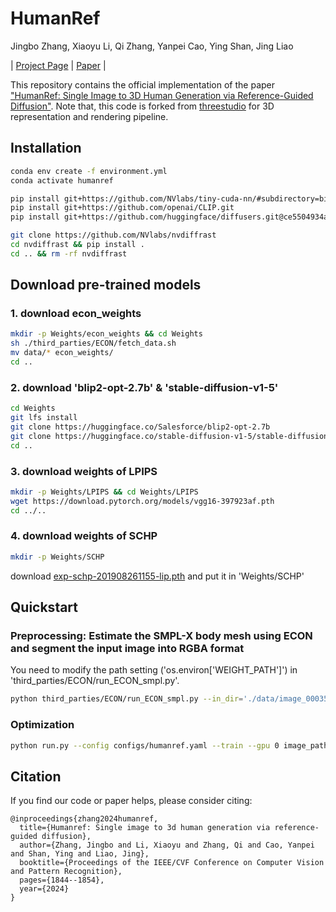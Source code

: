 # HumanRef
Jingbo Zhang, Xiaoyu Li, Qi Zhang, Yanpei Cao, Ying Shan, Jing Liao

| [Project Page](https://eckertzhang.github.io/HumanRef.github.io/) | [Paper](https://arxiv.org/abs/2311.16961) |

This repository contains the official implementation of the paper ["HumanRef: Single Image to 3D Human Generation via Reference-Guided Diffusion"](https://arxiv.org/abs/2311.16961). Note that, this code is forked from [threestudio](https://github.com/threestudio-project/threestudio) for 3D representation and rendering pipeline. 

## Installation
```sh
conda env create -f environment.yml
conda activate humanref

pip install git+https://github.com/NVlabs/tiny-cuda-nn/#subdirectory=bindings/torch
pip install git+https://github.com/openai/CLIP.git
pip install git+https://github.com/huggingface/diffusers.git@ce5504934ac484fca39a1a5434ecfae09eabdf41

git clone https://github.com/NVlabs/nvdiffrast
cd nvdiffrast && pip install .
cd .. && rm -rf nvdiffrast
```

## Download pre-trained models

### 1. download econ_weights
```sh
mkdir -p Weights/econ_weights && cd Weights
sh ./third_parties/ECON/fetch_data.sh
mv data/* econ_weights/
cd ..
```

### 2. download 'blip2-opt-2.7b' & 'stable-diffusion-v1-5'
```sh
cd Weights
git lfs install
git clone https://huggingface.co/Salesforce/blip2-opt-2.7b
git clone https://huggingface.co/stable-diffusion-v1-5/stable-diffusion-v1-5
cd ..
```

### 3. download weights of LPIPS
```sh
mkdir -p Weights/LPIPS && cd Weights/LPIPS
wget https://download.pytorch.org/models/vgg16-397923af.pth
cd ../..
```

### 4. download weights of SCHP
```sh
mkdir -p Weights/SCHP
```
download [exp-schp-201908261155-lip.pth](https://drive.google.com/file/d/1k4dllHpu0bdx38J7H28rVVLpU-kOHmnH/view?usp=sharing) and put it in 'Weights/SCHP'


## Quickstart
### Preprocessing: Estimate the SMPL-X body mesh using ECON and segment the input image into RGBA format

You need to modify the path setting ('os.environ['WEIGHT_PATH']') in 'third_parties/ECON/run_ECON_smpl.py'.

```sh
python third_parties/ECON/run_ECON_smpl.py --in_dir='./data/image_000355.jpg' --out_dir='./data/Results_ECON'
```

### Optimization

```sh
python run.py --config configs/humanref.yaml --train --gpu 0 image_path='./data/Results_ECON/image_000355/econ/imgs_crop/image_000355_0_rgba.png'
```

## Citation
If you find our code or paper helps, please consider citing:
```
@inproceedings{zhang2024humanref,
  title={Humanref: Single image to 3d human generation via reference-guided diffusion},
  author={Zhang, Jingbo and Li, Xiaoyu and Zhang, Qi and Cao, Yanpei and Shan, Ying and Liao, Jing},
  booktitle={Proceedings of the IEEE/CVF Conference on Computer Vision and Pattern Recognition},
  pages={1844--1854},
  year={2024}
}
```